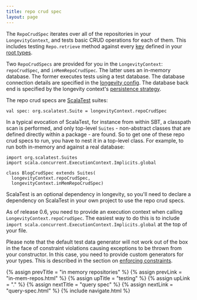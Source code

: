 ```yaml
---
title: repo crud spec
layout: page
---
```


The `RepoCrudSpec` iterates over all of the repositories in your
`LongevityContext`, and tests basic CRUD operations for each of
them. This includes testing `Repo.retrieve` method against every
[key](../root-type/keys.html) defined in your [root
types](../root-type).

Two `RepoCrudSpecs` are provided for you in the `LongevityContext`:
`repoCrudSpec`, and `inMemRepoCrudSpec`. The latter uses an in-memory
database. The former executes tests using a test database. The
database connection details are specified in the [longevity
config](../context/config.html). The database back end is specified by
the longevity context's [persistence strategy](../context/pstrat.html).

The repo crud specs are [ScalaTest](http://www.scalatest.org/) suites:

    val spec: org.scalatest.Suite = longevityContext.repoCrudSpec

In a typical evocation of ScalaTest, for instance from within SBT, a
classpath scan is performed, and only top-level `Suites` -
non-abstract classes that are defined directly within a package - are
found. So to get one of these repo crud specs to run, you have to nest
it in a top-level class. For example, to run both in-memory and
against a real database:

    import org.scalatest.Suites
    import scala.concurrent.ExecutionContext.Implicits.global

    class BlogCrudSpec extends Suites(
      longevityContext.repoCrudSpec,
      longevityContext.inMemRepoCrudSpec)

ScalaTest is an optional dependency in longevity, so you'll need to
declare a dependency on ScalaTest in your own project to use the repo
crud specs.

As of release 0.6, you need to provide an execution context when
calling `LongevityContext.repoCrudSpec`. The easiest way to do this is
to include `import scala.concurrent.ExecutionContext.Implicits.global`
at the top of your file.

Please note that the default test data generator will not work out of
the box in the face of constraint violations causing exceptions to be
thrown from your constructor. In this case, you need to provide custom
generators for your types. This is described in the section on
[enforcing constraints](../constraints.html).

{% assign prevTitle = "in memory repositories" %}
{% assign prevLink = "in-mem-repos.html" %}
{% assign upTitle = "testing" %}
{% assign upLink = "." %}
{% assign nextTitle = "query spec" %}
{% assign nextLink = "query-spec.html" %}
{% include navigate.html %}
